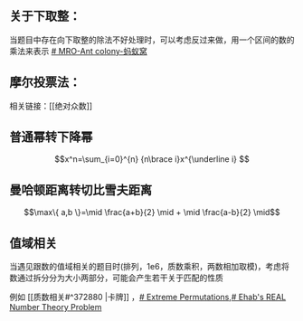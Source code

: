 
## 关于下取整：
当题目中存在向下取整的除法不好处理时，可以考虑反过来做，用一个区间的数的乘法来表示 [# MRO-Ant colony-蚂蚁窝](https://www.luogu.com.cn/problem/P3576)

## 摩尔投票法：
相关链接：[[绝对众数]]

## 普通幂转下降幂

$$x^n=\sum_{i=0}^{n} {n\brace i}x^{\underline i} $$
## 曼哈顿距离转切比雪夫距离

$$\max\{ a,b \}=\mid \frac{a+b}{2} \mid + \mid \frac{a-b}{2} \mid$$
## 值域相关

当遇见跟数的值域相关的题目时(排列，1e6，质数乘积，两数相加取模)，考虑将数通过拆分分为大小两部分，可能会产生若干关于匹配的性质

例如 [[质数相关#^372880 |卡牌]] ，[# Extreme Permutations](https://codeforces.com/gym/100917/problem/E),[# Ehab's REAL Number Theory Problem](https://codeforces.com/problemset/problem/1325/E)

